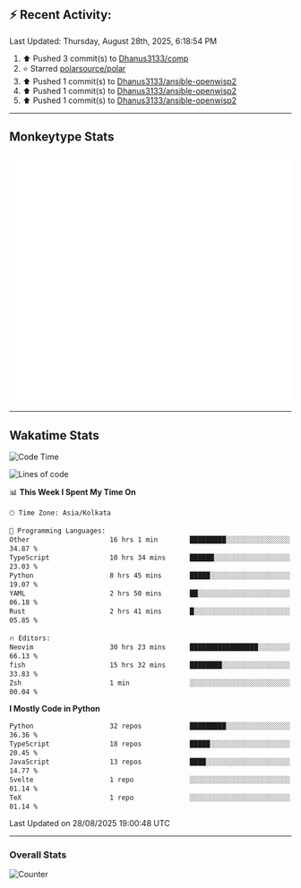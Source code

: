 ## :zap: Recent Activity:
<!--RECENT_ACTIVITY:last_update-->
Last Updated: Thursday, August 28th, 2025, 6:18:54 PM
<!--RECENT_ACTIVITY:last_update_end-->
<!--RECENT_ACTIVITY:start-->
1. ⬆️ Pushed 3 commit(s) to [Dhanus3133/comp](https://github.com/Dhanus3133/comp)<br>
2. ⭐ Starred [polarsource/polar](https://github.com/polarsource/polar)<br>
3. ⬆️ Pushed 1 commit(s) to [Dhanus3133/ansible-openwisp2](https://github.com/Dhanus3133/ansible-openwisp2)<br>
4. ⬆️ Pushed 1 commit(s) to [Dhanus3133/ansible-openwisp2](https://github.com/Dhanus3133/ansible-openwisp2)<br>
5. ⬆️ Pushed 1 commit(s) to [Dhanus3133/ansible-openwisp2](https://github.com/Dhanus3133/ansible-openwisp2)<br>
<!--RECENT_ACTIVITY:end-->

---

## Monkeytype Stats
<a href="https://monkeytype.com/profile/dhanus">
  <img src="https://raw.githubusercontent.com/Dhanus3133/Dhanus3133/monkeytype/monkeytype-lb.svg" alt="Monkeytype Profile" />
</a>

---

## Wakatime Stats
<!--START_SECTION:waka-->
![Code Time](http://img.shields.io/badge/Code%20Time-3%2C045%20hrs%2046%20mins-blue)

![Lines of code](https://img.shields.io/badge/From%20Hello%20World%20I%27ve%20Written-4.8%20million%20lines%20of%20code-blue)

📊 **This Week I Spent My Time On** 

```text
🕑︎ Time Zone: Asia/Kolkata

💬 Programming Languages: 
Other                    16 hrs 1 min        █████████░░░░░░░░░░░░░░░░   34.87 % 
TypeScript               10 hrs 34 mins      ██████░░░░░░░░░░░░░░░░░░░   23.03 % 
Python                   8 hrs 45 mins       █████░░░░░░░░░░░░░░░░░░░░   19.07 % 
YAML                     2 hrs 50 mins       ██░░░░░░░░░░░░░░░░░░░░░░░   06.18 % 
Rust                     2 hrs 41 mins       █░░░░░░░░░░░░░░░░░░░░░░░░   05.85 % 

🔥 Editors: 
Neovim                   30 hrs 23 mins      █████████████████░░░░░░░░   66.13 % 
fish                     15 hrs 32 mins      ████████░░░░░░░░░░░░░░░░░   33.83 % 
Zsh                      1 min               ░░░░░░░░░░░░░░░░░░░░░░░░░   00.04 % 
```

**I Mostly Code in Python** 

```text
Python                   32 repos            █████████░░░░░░░░░░░░░░░░   36.36 % 
TypeScript               18 repos            █████░░░░░░░░░░░░░░░░░░░░   20.45 % 
JavaScript               13 repos            ████░░░░░░░░░░░░░░░░░░░░░   14.77 % 
Svelte                   1 repo              ░░░░░░░░░░░░░░░░░░░░░░░░░   01.14 % 
TeX                      1 repo              ░░░░░░░░░░░░░░░░░░░░░░░░░   01.14 % 
```




 Last Updated on 28/08/2025 19:00:48 UTC
<!--END_SECTION:waka-->
---

### Overall Stats

<img src="https://moe-counter.glitch.me/get/@Dhanus3133?theme=asoul" alt="Counter" />
